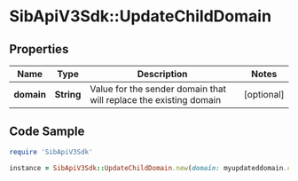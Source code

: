 # SibApiV3Sdk::UpdateChildDomain

## Properties

Name | Type | Description | Notes
------------ | ------------- | ------------- | -------------
**domain** | **String** | Value for the sender domain that will replace the existing domain | [optional] 

## Code Sample

```ruby
require 'SibApiV3Sdk'

instance = SibApiV3Sdk::UpdateChildDomain.new(domain: myupdateddomain.com)
```


